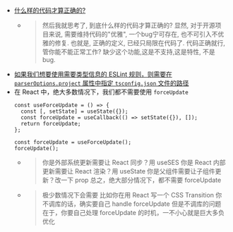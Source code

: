- [什么样的代码才算正确的?](https://ttys3.dev/post/what-kind-of-code-is-right-code/)
	- > 然后我就思考了, 到底什么样的代码才算正确的?
	  > 显然, 对于开源项目来说, 需要维持代码的"优雅", 一个bug宁可存在, 也不可引入不优雅的修复.
	  > 也就是, 正确的定义, 已经只局限在代码了. 代码正确就行, 管你能不能正常工作?
	  > 缺少这个功能,这是不支持,这是特性, 不是 bug.
- [如果我们想要使用需要类型信息的 ESLint 规则，则需要在 `parserOptions.project` 属性中指定 `tsconfig.json` 文件的路径](https://www.npmjs.com/package/@typescript-eslint/eslint-plugin/v/1.9.0?activeTab=readme#:~:text=If%20you%20want%20to%20use%20rules%20which%20require%20type%20information)
- 在 React 中，绝大多数情况下，我们都不需要使用 `forceUpdate`
  ```
  const useForceUpdate = () => {
    const [, setState] = useState({});
    const forceUpdate = useCallback(() => setState({}), []);
    return forceUpdate;
  };
  
  const forceUpdate = useForceUpdate();
  forceUpdate();
  ```
	- > 你是外部系统更新需要让 React 同步？用 useSES
	  > 你是 React 内部更新需要让 React 渲染？用 useState
	  > 你是父组件需要让子组件更新？改一下 prop
	  > 总之，绝大部分情况下，都不需要 forceUpdate
	- > 极少数情况下会需要
	  > 比如你在用 React 写一个 CSS  Transition
	  > 你不调库的话，确实要自己 handle forceUpdate
	  > 但是不调库的问题在于，你要自己处理 forceUpdate 的时机，一不小心就是巨大多负优化